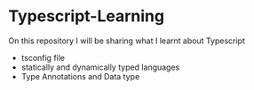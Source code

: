# Typescript-Learning

On this repository I will be sharing what I learnt about Typescript   

- tsconfig file  
- statically and dynamically typed languages     
- Type Annotations and Data type   

